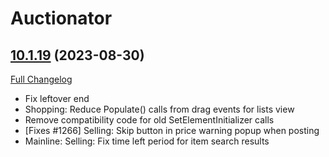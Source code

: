 # Auctionator

## [10.1.19](https://github.com/Auctionator/Auctionator/tree/10.1.19) (2023-08-30)
[Full Changelog](https://github.com/Auctionator/Auctionator/compare/10.1.18...10.1.19) 

- Fix leftover end  
- Shopping: Reduce Populate() calls from drag events for lists view  
- Remove compatibility code for old SetElementInitializer calls  
- [Fixes #1266] Selling: Skip button in price warning popup when posting  
- Mainline: Selling: Fix time left period for item search results  
